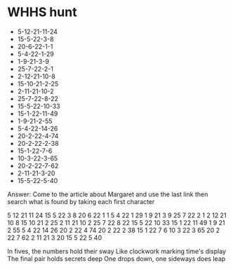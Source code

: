 # WHHS hunt

- 5-12-21-11-24
- 15-5-22-3-8
- 20-6-22-1-1
- 5-4-22-1-29
- 1-9-21-3-9
- 25-7-22-2-1
- 2-12-21-10-8
- 15-10-21-2-25
- 2-11-21-10-2
- 25-7-22-8-22
- 15-5-22-10-33
- 15-1-22-11-49
- 1-9-21-2-55
- 5-4-22-14-26
- 20-2-22-4-74
- 20-2-22-2-38
- 15-1-22-7-6
- 10-3-22-3-65
- 20-2-22-7-62
- 2-11-21-3-20
- 15-5-22-5-40

Answer: Come to the article about Margaret and use the last link then search what is found by taking each first character


5 12 21 11 24 15 5 22 3 8 20 6 22 1 1 5 4 22 1 29 1 9 21 3 9 25 7 22 2 1 2 12 21 10 8 15 10 21 2 25 2 11 21 10 2 25 7 22 8 22 15 5 22 10 33 15 1 22 11 49 1 9 21 2 55 5 4 22 14 26 20 2 22 4 74 20 2 22 2 38 15 1 22 7 6 10 3 22 3 65 20 2 22 7 62 2 11 21 3 20 15 5 22 5 40

In fives, the numbers hold their sway
Like clockwork marking time's display
The final pair holds secrets deep
One drops down, one sideways does leap
